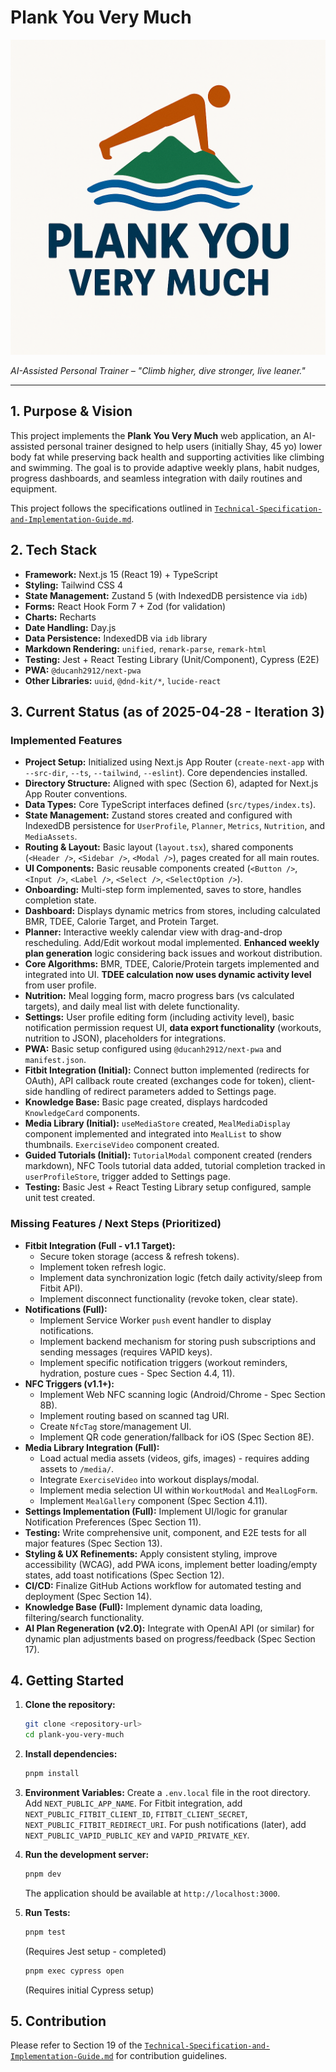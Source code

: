 # Plank You Very Much

![Plank You Very Much Logo](/public/logo.png)

_AI-Assisted Personal Trainer – "Climb higher, dive stronger, live leaner."_

---

## 1. Purpose & Vision

This project implements the **Plank You Very Much** web application, an AI-assisted personal trainer designed to help users (initially Shay, 45 yo) lower body fat while preserving back health and supporting activities like climbing and swimming. The goal is to provide adaptive weekly plans, habit nudges, progress dashboards, and seamless integration with daily routines and equipment.

This project follows the specifications outlined in [`Technical-Specification-and-Implementation-Guide.md`](./Technical-Specification-and-Implementation-Guide.md).

## 2. Tech Stack

*   **Framework:** Next.js 15 (React 19) + TypeScript
*   **Styling:** Tailwind CSS 4
*   **State Management:** Zustand 5 (with IndexedDB persistence via `idb`)
*   **Forms:** React Hook Form 7 + Zod (for validation)
*   **Charts:** Recharts
*   **Date Handling:** Day.js
*   **Data Persistence:** IndexedDB via `idb` library
*   **Markdown Rendering:** `unified`, `remark-parse`, `remark-html`
*   **Testing:** Jest + React Testing Library (Unit/Component), Cypress (E2E)
*   **PWA:** `@ducanh2912/next-pwa`
*   **Other Libraries:** `uuid`, `@dnd-kit/*`, `lucide-react`

## 3. Current Status (as of 2025-04-28 - Iteration 3)

### Implemented Features

*   **Project Setup:** Initialized using Next.js App Router (`create-next-app` with `--src-dir`, `--ts`, `--tailwind`, `--eslint`). Core dependencies installed.
*   **Directory Structure:** Aligned with spec (Section 6), adapted for Next.js App Router conventions.
*   **Data Types:** Core TypeScript interfaces defined (`src/types/index.ts`).
*   **State Management:** Zustand stores created and configured with IndexedDB persistence for `UserProfile`, `Planner`, `Metrics`, `Nutrition`, and `MediaAssets`.
*   **Routing & Layout:** Basic layout (`layout.tsx`), shared components (`<Header />`, `<Sidebar />`, `<Modal />`), pages created for all main routes.
*   **UI Components:** Basic reusable components created (`<Button />`, `<Input />`, `<Label />`, `<Select />`, `<SelectOption />`).
*   **Onboarding:** Multi-step form implemented, saves to store, handles completion state.
*   **Dashboard:** Displays dynamic metrics from stores, including calculated BMR, TDEE, Calorie Target, and Protein Target.
*   **Planner:** Interactive weekly calendar view with drag-and-drop rescheduling. Add/Edit workout modal implemented. **Enhanced weekly plan generation** logic considering back issues and workout distribution.
*   **Core Algorithms:** BMR, TDEE, Calorie/Protein targets implemented and integrated into UI. **TDEE calculation now uses dynamic activity level** from user profile.
*   **Nutrition:** Meal logging form, macro progress bars (vs calculated targets), and daily meal list with delete functionality.
*   **Settings:** User profile editing form (including activity level), basic notification permission request UI, **data export functionality** (workouts, nutrition to JSON), placeholders for integrations.
*   **PWA:** Basic setup configured using `@ducanh2912/next-pwa` and `manifest.json`.
*   **Fitbit Integration (Initial):** Connect button implemented (redirects for OAuth), API callback route created (exchanges code for token), client-side handling of redirect parameters added to Settings page.
*   **Knowledge Base:** Basic page created, displays hardcoded `KnowledgeCard` components.
*   **Media Library (Initial):** `useMediaStore` created, `MealMediaDisplay` component implemented and integrated into `MealList` to show thumbnails. `ExerciseVideo` component created.
*   **Guided Tutorials (Initial):** `TutorialModal` component created (renders markdown), NFC Tools tutorial data added, tutorial completion tracked in `userProfileStore`, trigger added to Settings page.
*   **Testing:** Basic Jest + React Testing Library setup configured, sample unit test created.

### Missing Features / Next Steps (Prioritized)

*   **Fitbit Integration (Full - v1.1 Target):**
    *   Secure token storage (access & refresh tokens).
    *   Implement token refresh logic.
    *   Implement data synchronization logic (fetch daily activity/sleep from Fitbit API).
    *   Implement disconnect functionality (revoke token, clear state).
*   **Notifications (Full):**
    *   Implement Service Worker `push` event handler to display notifications.
    *   Implement backend mechanism for storing push subscriptions and sending messages (requires VAPID keys).
    *   Implement specific notification triggers (workout reminders, hydration, posture cues - Spec Section 4.4, 11).
*   **NFC Triggers (v1.1+):**
    *   Implement Web NFC scanning logic (Android/Chrome - Spec Section 8B).
    *   Implement routing based on scanned tag URI.
    *   Create `NfcTag` store/management UI.
    *   Implement QR code generation/fallback for iOS (Spec Section 8E).
*   **Media Library Integration (Full):**
    *   Load actual media assets (videos, gifs, images) - requires adding assets to `/media/`.
    *   Integrate `ExerciseVideo` into workout displays/modal.
    *   Implement media selection UI within `WorkoutModal` and `MealLogForm`.
    *   Implement `MealGallery` component (Spec Section 4.11).
*   **Settings Implementation (Full):** Implement UI/logic for granular Notification Preferences (Spec Section 11).
*   **Testing:** Write comprehensive unit, component, and E2E tests for all major features (Spec Section 13).
*   **Styling & UX Refinements:** Apply consistent styling, improve accessibility (WCAG), add PWA icons, implement better loading/empty states, add toast notifications (Spec Section 12).
*   **CI/CD:** Finalize GitHub Actions workflow for automated testing and deployment (Spec Section 14).
*   **Knowledge Base (Full):** Implement dynamic data loading, filtering/search functionality.
*   **AI Plan Regeneration (v2.0):** Integrate with OpenAI API (or similar) for dynamic plan adjustments based on progress/feedback (Spec Section 17).

## 4. Getting Started

1.  **Clone the repository:**
    ```bash
    git clone <repository-url>
    cd plank-you-very-much
    ```
2.  **Install dependencies:**
    ```bash
    pnpm install
    ```
3.  **Environment Variables:**
    Create a `.env.local` file in the root directory. Add `NEXT_PUBLIC_APP_NAME`. For Fitbit integration, add `NEXT_PUBLIC_FITBIT_CLIENT_ID`, `FITBIT_CLIENT_SECRET`, `NEXT_PUBLIC_FITBIT_REDIRECT_URI`. For push notifications (later), add `NEXT_PUBLIC_VAPID_PUBLIC_KEY` and `VAPID_PRIVATE_KEY`.
4.  **Run the development server:**
    ```bash
    pnpm dev
    ```
    The application should be available at `http://localhost:3000`.

5.  **Run Tests:**
    ```bash
    pnpm test
    ```
    (Requires Jest setup - completed)
    ```bash
    pnpm exec cypress open
    ```
    (Requires initial Cypress setup)

## 5. Contribution

Please refer to Section 19 of the [`Technical-Specification-and-Implementation-Guide.md`](./Technical-Specification-and-Implementation-Guide.md) for contribution guidelines. 